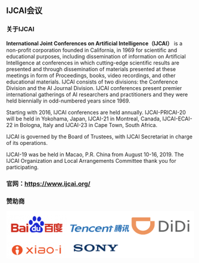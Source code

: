 ## IJCAI会议
### 关于IJCAI
**International Joint Conferences on Artificial Intelligence（IJCAI）** is a non-profit corporation founded in California, in 1969 for scientific and educational purposes, including dissemination of information on Artificial Intelligence at conferences in which cutting-edge scientific results are presented and through dissemination of materials presented at these meetings in form of Proceedings, books, video recordings, and other educational materials. IJCAI consists of two divisions: the Conference Division and the AI Journal Division. IJCAI conferences present premier international gatherings of AI researchers and practitioners and they were held biennially in odd-numbered years since 1969.

Starting with 2016, IJCAI conferences are held annually. IJCAI-PRICAI-20 will be held in Yokohama, Japan, IJCAI-21 in Montreal, Canada, IJCAI-ECAI-22 in Bologna, Italy and IJCAI-23 in Cape Town, South Africa.

IJCAI is governed by the Board of Trustees, with IJCAI Secretariat in charge of its operations.

 IJCAI-19 was be held in Macao, P.R. China from August 10-16, 2019. The IJCAI Organization and Local Arrangements Committee thank you for participating.
### 官网：https://www.ijcai.org/

### 赞助商
![](asserts/2020-02-12-13-00-22.png)
